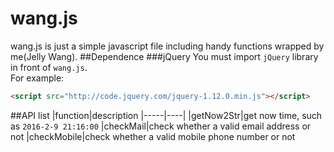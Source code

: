 # wang.js
wang.js is just a simple javascript file including handy functions wrapped by me(Jelly Wang).
##Dependence
###jQuery
You must import `jQuery` library in front of `wang.js`.  
For example:
```html
<script src="http://code.jquery.com/jquery-1.12.0.min.js"></script>
```
##API list
|function|description
|-----|----|
|getNow2Str|get now time, such as `2016-2-9 21:16:00`
|checkMail|check whether a valid email address or not
|checkMobile|check whether a valid mobile phone number or not